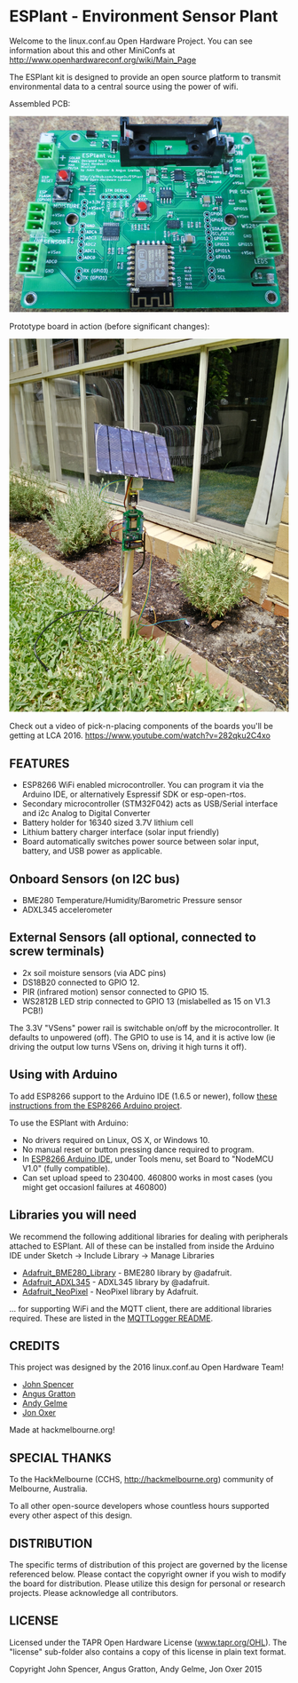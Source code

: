 ESPlant - Environment Sensor Plant
=============

Welcome to the linux.conf.au Open Hardware Project.  You can see information about this and other MiniConfs at http://www.openhardwareconf.org/wiki/Main_Page

The ESPlant kit is designed to provide an open source platform to transmit environmental data to a central source using the power of wifi.

Assembled PCB:

![ESPlant main board](Photos/ESPlant.jpg?raw=true "Front")

Prototype board in action (before significant changes):

![Prototype](Photos/ESPlant.prototype.jpg?raw=true "Prototype")

Check out a video of pick-n-placing components of the boards you'll be getting at LCA 2016.
https://www.youtube.com/watch?v=282qku2C4xo

FEATURES
--------

* ESP8266 WiFi enabled microcontroller. You can program it via the Arduino IDE, or alternatively Espressif SDK or esp-open-rtos.
* Secondary microcontroller (STM32F042) acts as USB/Serial interface and i2c Analog to Digital Converter
* Battery holder for 16340 sized 3.7V lithium cell
* Lithium battery charger interface (solar input friendly)
* Board automatically switches power source between solar input, battery, and USB power as applicable.

## Onboard Sensors (on I2C bus)

* BME280 Temperature/Humidity/Barometric Pressure sensor
* ADXL345 accelerometer

## External Sensors (all optional, connected to screw terminals)

* 2x soil moisture sensors (via ADC pins)
* DS18B20 connected to GPIO 12.
* PIR (infrared motion) sensor connected to GPIO 15.
* WS2812B LED strip connected to GPIO 13 (mislabelled as 15 on V1.3 PCB!)

The 3.3V "VSens" power rail is switchable on/off by the microcontroller. It defaults to unpowered (off). The GPIO to use is 14, and it is active low (ie driving the output low turns VSens on, driving it high turns it off).


Using with Arduino
------------------

To add ESP8266 support to the Arduino IDE (1.6.5 or newer), follow [these instructions from the ESP8266 Arduino project](https://github.com/esp8266/Arduino/#installing-with-boards-manager).

To use the ESPlant with Arduino:

* No drivers required on Linux, OS X, or Windows 10.
* No manual reset or button pressing dance required to program.
* In [ESP8266 Arduino IDE](https://github.com/esp8266/arduino), under Tools menu, set Board to "NodeMCU V1.0" (fully compatible).
* Can set upload speed to 230400. 460800 works in most cases (you might get occasionl failures at 460800)

Libraries you will need
-----------------------

We recommend the following additional libraries for dealing with peripherals attached to ESPlant. All of these can be installed from inside the Arduino IDE under Sketch -> Include Library -> Manage Libraries

* [Adafruit_BME280_Library](https://github.com/adafruit/Adafruit_BME280_Library) - BME280 library by @adafruit.
* [Adafruit_ADXL345](https://github.com/adafruit/Adafruit_ADXL345) - ADXL345 library by @adafruit.
* [Adafruit_NeoPixel](https://github.com/adafruit/Adafruit_NeoPixel) - NeoPixel library by Adafruit.

... for supporting WiFi and the MQTT client, there are additional libraries required. These are listed in the [MQTTLogger README](https://github.com/CCHS-Melbourne/ESPlant/tree/master/Firmware/ESPlant_sensor).

CREDITS
------------

This project was designed by the 2016 linux.conf.au Open Hardware Team!
 - [John Spencer](https://github.com/mage0r)
 - [Angus Gratton](https://github.com/projectgus)
 - [Andy Gelme](https://github.com/geekscape)
 - [Jon Oxer](https://github.com/jonoxer)

Made at hackmelbourne.org!

SPECIAL THANKS
------------

To the HackMelbourne (CCHS, http://hackmelbourne.org) community of Melbourne, Australia.

To all other open-source developers whose countless hours supported every other aspect of this design.

DISTRIBUTION
------------
The specific terms of distribution of this project are governed by the
license referenced below. Please contact the copyright owner if you wish to modify the board for distribution. Please utilize this design for personal or research projects. Please acknowledge all contributors.

LICENSE
-------
Licensed under the TAPR Open Hardware License (www.tapr.org/OHL).
The "license" sub-folder also contains a copy of this license in plain text format.

Copyright John Spencer, Angus Gratton, Andy Gelme, Jon Oxer 2015

